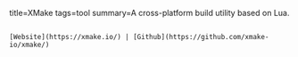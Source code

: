 title=XMake
tags=tool
summary=A cross-platform build utility based on Lua.
~~~~~~

[Website](https://xmake.io/) | [Github](https://github.com/xmake-io/xmake/)
